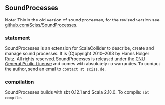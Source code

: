 ## SoundProcesses

Note: This is the old version of sound processes, for the revised version see [github.com/Sciss/SoundProcesses](https://github.com/Sciss/SoundProcesses).

### statement

SoundProcesses is an extension for ScalaCollider to describe, create and manage sound processes. It is (C)opyright 2010&ndash;2013 by Hanns Holger Rutz. All rights reserved. SoundProcesses is released under the [GNU General Public License](http://github.com/Sciss/SoundProcesses/blob/master/licenses/SoundProcesses-License.txt) and comes with absolutely no warranties. To contact the author, send an email to `contact at sciss.de`.

### compilation

SoundProcesses builds with sbt 0.12.1 and Scala 2.10.0. To compile: `sbt compile`.